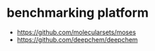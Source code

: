 # benchmarking platform

- https://github.com/molecularsets/moses
- https://github.com/deepchem/deepchem
